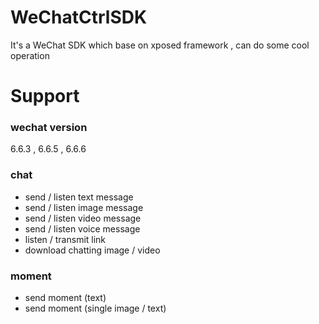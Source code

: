 # WeChatCtrlSDK
It's a WeChat SDK which base on xposed framework , can do some cool operation 
# Support

### wechat version ###  
6.6.3 , 6.6.5 , 6.6.6
 
### chat ###
<ul>
 <li>send / listen text message<br/></li>
 <li>send / listen image message<br></li>
 <li>send / listen video message<br/></li>
 <li>send / listen voice message<br/></li>
 <li>listen / transmit link<br/></li>
 <li>download chatting image / video<br/></li>
</ul>

### moment ###
<ul>
 <li>send moment (text)</li>
 <li>send moment (single image / text)</li>
</ul>

